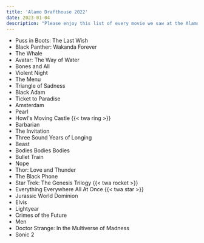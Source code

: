 ```yaml
---
title: 'Alamo Drafthouse 2022'
date: 2023-01-04
description: "Please enjoy this list of every movie we saw at the Alamo Drafthouse in 2022."
---
```


- Puss in Boots: The Last Wish
- Black Panther: Wakanda Forever
- The Whale
- Avatar: The Way of Water
- Bones and All
- Violent Night
- The Menu
- Triangle of Sadness
- Black Adam
- Ticket to Paradise
- Amsterdam
- Pearl
- Howl's Moving Castle {{< twa ring >}}
- Barbarian
- The Invitation
- Three Sound Years of Longing
- Beast
- Bodies Bodies Bodies
- Bullet Train
- Nope
- Thor: Love and Thunder
- The Black Phone
- Star Trek: The Genesis Trilogy {{< twa rocket >}}
- Everything Everywhere All At Once {{< twa star >}}
- Jurassic World Dominion
- Elvis
- Lightyear
- Crimes of the Future
- Men
- Doctor Strange: In the Multiverse of Madness
- Sonic 2
